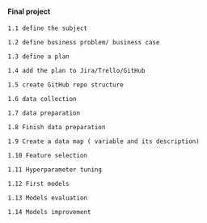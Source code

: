 

#### Final project

    1.1 define the subject 

    1.2 define business problem/ business case 

    1.3 define a plan 

    1.4 add the plan to Jira/Trello/GitHub 

    1.5 create GitHub repo structure 

    1.6 data collection 

    1.7 data preparation 
    
    1.8 Finish data preparation

    1.9 Create a data map ( variable and its description)

    1.10 Feature selection

    1.11 Hyperparameter tuning

    1.12 First models
    
    1.13 Models evaluation

    1.14 Models improvement